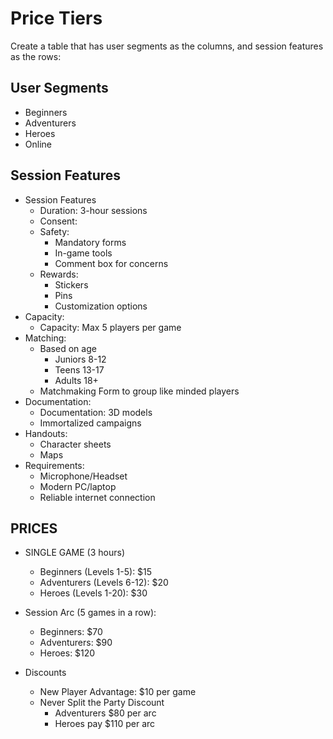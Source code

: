 # Price Tiers

Create a table that has user segments as the columns, and session features as the rows:


## User Segments

- Beginners
- Adventurers
- Heroes
- Online

## Session Features

- Session Features
  - Duration: 3-hour sessions
  - Consent:
  - Safety:
    - Mandatory forms
    - In-game tools
    - Comment box for concerns
  - Rewards:
    - Stickers
    - Pins
    - Customization options
- Capacity:
  - Capacity: Max 5 players per game
- Matching:
  - Based on age 
    - Juniors 8-12
    - Teens 13-17
    - Adults 18+
  - Matchmaking Form to group like minded players
- Documentation:
  - Documentation: 3D models
  - Immortalized campaigns
- Handouts:
  - Character sheets
  - Maps
- Requirements:
  - Microphone/Headset
  - Modern PC/laptop
  - Reliable internet connection

## PRICES

- SINGLE GAME (3 hours)
  - Beginners (Levels 1-5): $15
  - Adventurers (Levels 6-12): $20
  - Heroes (Levels 1-20): $30

- Session Arc (5 games in a row):
  - Beginners: $70
  - Adventurers: $90
  - Heroes: $120

- Discounts
  - New Player Advantage: $10 per game
  - Never Split the Party Discount
    - Adventurers $80 per arc
    - Heroes pay $110 per arc
